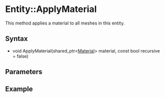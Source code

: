 # Entity::ApplyMaterial #
This method applies a material to all meshes in this entity.

## Syntax ##
- void ApplyMaterial(shared_ptr<[Material]()\> material, const bool recursive = false)

## Parameters ##

## Example ##
